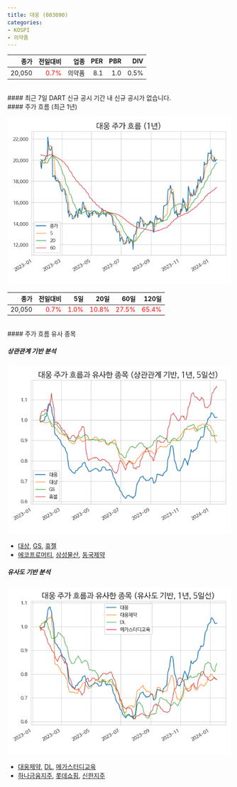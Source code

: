 ```yaml
---
title: 대웅 (003090)
categories:
- KOSPI
- 의약품
---
```


|**종가**|**전일대비**|**업종**|**PER**|**PBR**|**DIV**|
|-------:|-----------:|-------:|------:|------:|------:|
|20,050|<span style="color: red">0.7%</span>|의약품|8.1|1.0|0.5%|

<!-- more -->

<br>
#### 최근 7일 DART 신규 공시
기간 내 신규 공시가 없습니다.

<br>
#### 주가 흐름 (최근 1년)

![003090](/assets/images/stock/003090.png)

|**종가**|**전일대비**|**5일**|**20일**|**60일**|**120일**|
|---:|-------:|--:|---:|---:|----:|
|20,050|<span style="color: red">0.7%</span>|<span style="color: red">1.0%</span>|<span style="color: red">10.8%</span>|<span style="color: red">27.5%</span>|<span style="color: red">65.4%</span>|

<br>
#### 주가 흐름 유사 종목

##### 상관관계 기반 분석

![003090](/assets/images/stock/003090_corr.png)
- [대상](/001680/), [GS](/078930/), [휴젤](/145020/)
- [에코프로머티](/450080/), [삼성물산](/028260/), [동국제약](/086450/)

##### 유사도 기반 분석

![003090](/assets/images/stock/003090_sim.png)
- [대웅제약](/069620/), [DL](/000210/), [메가스터디교육](/215200/)
- [하나금융지주](/086790/), [롯데쇼핑](/023530/), [신한지주](/055550/)
